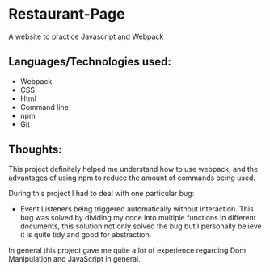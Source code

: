 # Restaurant-Page
A website to practice Javascript and Webpack

## Languages/Technologies used:
* Webpack
* CSS
* Html
* Command line
* npm
* Git

## Thoughts:
This project definitely helped me understand how to use webpack,
and the advantages of using npm to reduce the amount of commands being used.

During this project I had to deal with one particular bug:
* Event Listeners being triggered automatically without interaction.
This bug was solved by dividing my code into multiple functions in different documents,
this solution not only solved the bug but I personally believe it is quite tidy and good for abstraction.

In general this project gave me quite a lot of experience regarding
Dom Manipulation and JavaScript in general.